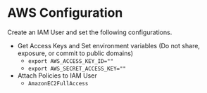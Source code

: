 # AWS Configuration
Create an IAM User and set the following configurations.
* Get Access Keys and Set environment variables (Do not share, exposure, or commit to public domains)
    - `export AWS_ACCESS_KEY_ID=""`
    - `export AWS_SECRET_ACCESS_KEY=""`
* Attach Policies to IAM User
    - `AmazonEC2FullAccess`